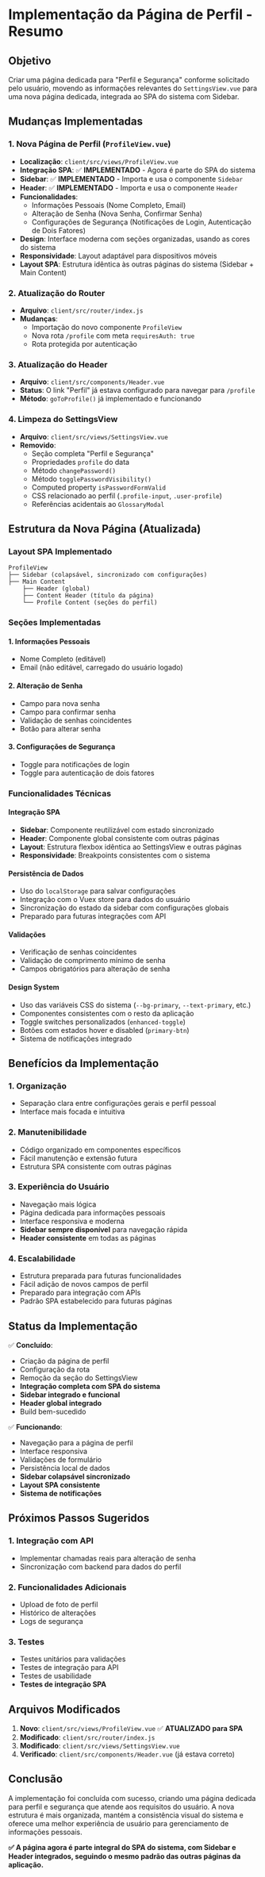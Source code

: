 # Implementação da Página de Perfil - Resumo

## Objetivo
Criar uma página dedicada para "Perfil e Segurança" conforme solicitado pelo usuário, movendo as informações relevantes do `SettingsView.vue` para uma nova página dedicada, integrada ao SPA do sistema com Sidebar.

## Mudanças Implementadas

### 1. Nova Página de Perfil (`ProfileView.vue`)
- **Localização**: `client/src/views/ProfileView.vue`
- **Integração SPA**: ✅ **IMPLEMENTADO** - Agora é parte do SPA do sistema
- **Sidebar**: ✅ **IMPLEMENTADO** - Importa e usa o componente `Sidebar`
- **Header**: ✅ **IMPLEMENTADO** - Importa e usa o componente `Header`
- **Funcionalidades**:
  - Informações Pessoais (Nome Completo, Email)
  - Alteração de Senha (Nova Senha, Confirmar Senha)
  - Configurações de Segurança (Notificações de Login, Autenticação de Dois Fatores)
- **Design**: Interface moderna com seções organizadas, usando as cores do sistema
- **Responsividade**: Layout adaptável para dispositivos móveis
- **Layout SPA**: Estrutura idêntica às outras páginas do sistema (Sidebar + Main Content)

### 2. Atualização do Router
- **Arquivo**: `client/src/router/index.js`
- **Mudanças**:
  - Importação do novo componente `ProfileView`
  - Nova rota `/profile` com meta `requiresAuth: true`
  - Rota protegida por autenticação

### 3. Atualização do Header
- **Arquivo**: `client/src/components/Header.vue`
- **Status**: O link "Perfil" já estava configurado para navegar para `/profile`
- **Método**: `goToProfile()` já implementado e funcionando

### 4. Limpeza do SettingsView
- **Arquivo**: `client/src/views/SettingsView.vue`
- **Removido**:
  - Seção completa "Perfil e Segurança"
  - Propriedades `profile` do data
  - Método `changePassword()`
  - Método `togglePasswordVisibility()`
  - Computed property `isPasswordFormValid`
  - CSS relacionado ao perfil (`.profile-input`, `.user-profile`)
  - Referências acidentais ao `GlossaryModal`

## Estrutura da Nova Página (Atualizada)

### Layout SPA Implementado
```
ProfileView
├── Sidebar (colapsável, sincronizado com configurações)
├── Main Content
    ├── Header (global)
    ├── Content Header (título da página)
    └── Profile Content (seções do perfil)
```

### Seções Implementadas

#### 1. Informações Pessoais
- Nome Completo (editável)
- Email (não editável, carregado do usuário logado)

#### 2. Alteração de Senha
- Campo para nova senha
- Campo para confirmar senha
- Validação de senhas coincidentes
- Botão para alterar senha

#### 3. Configurações de Segurança
- Toggle para notificações de login
- Toggle para autenticação de dois fatores

### Funcionalidades Técnicas

#### Integração SPA
- **Sidebar**: Componente reutilizável com estado sincronizado
- **Header**: Componente global consistente com outras páginas
- **Layout**: Estrutura flexbox idêntica ao SettingsView e outras páginas
- **Responsividade**: Breakpoints consistentes com o sistema

#### Persistência de Dados
- Uso do `localStorage` para salvar configurações
- Integração com o Vuex store para dados do usuário
- Sincronização do estado da sidebar com configurações globais
- Preparado para futuras integrações com API

#### Validações
- Verificação de senhas coincidentes
- Validação de comprimento mínimo de senha
- Campos obrigatórios para alteração de senha

#### Design System
- Uso das variáveis CSS do sistema (`--bg-primary`, `--text-primary`, etc.)
- Componentes consistentes com o resto da aplicação
- Toggle switches personalizados (`enhanced-toggle`)
- Botões com estados hover e disabled (`primary-btn`)
- Sistema de notificações integrado

## Benefícios da Implementação

### 1. Organização
- Separação clara entre configurações gerais e perfil pessoal
- Interface mais focada e intuitiva

### 2. Manutenibilidade
- Código organizado em componentes específicos
- Fácil manutenção e extensão futura
- Estrutura SPA consistente com outras páginas

### 3. Experiência do Usuário
- Navegação mais lógica
- Página dedicada para informações pessoais
- Interface responsiva e moderna
- **Sidebar sempre disponível** para navegação rápida
- **Header consistente** em todas as páginas

### 4. Escalabilidade
- Estrutura preparada para futuras funcionalidades
- Fácil adição de novos campos de perfil
- Preparado para integração com APIs
- Padrão SPA estabelecido para futuras páginas

## Status da Implementação

✅ **Concluído**:
- Criação da página de perfil
- Configuração da rota
- Remoção da seção do SettingsView
- **Integração completa com SPA do sistema**
- **Sidebar integrado e funcional**
- **Header global integrado**
- Build bem-sucedido

✅ **Funcionando**:
- Navegação para a página de perfil
- Interface responsiva
- Validações de formulário
- Persistência local de dados
- **Sidebar colapsável sincronizado**
- **Layout SPA consistente**
- **Sistema de notificações**

## Próximos Passos Sugeridos

### 1. Integração com API
- Implementar chamadas reais para alteração de senha
- Sincronização com backend para dados do perfil

### 2. Funcionalidades Adicionais
- Upload de foto de perfil
- Histórico de alterações
- Logs de segurança

### 3. Testes
- Testes unitários para validações
- Testes de integração para API
- Testes de usabilidade
- **Testes de integração SPA**

## Arquivos Modificados

1. **Novo**: `client/src/views/ProfileView.vue` ✅ **ATUALIZADO para SPA**
2. **Modificado**: `client/src/router/index.js`
3. **Modificado**: `client/src/views/SettingsView.vue`
4. **Verificado**: `client/src/components/Header.vue` (já estava correto)

## Conclusão

A implementação foi concluída com sucesso, criando uma página dedicada para perfil e segurança que atende aos requisitos do usuário. A nova estrutura é mais organizada, mantém a consistência visual do sistema e oferece uma melhor experiência de usuário para gerenciamento de informações pessoais.

**✅ A página agora é parte integral do SPA do sistema, com Sidebar e Header integrados, seguindo o mesmo padrão das outras páginas da aplicação.**
